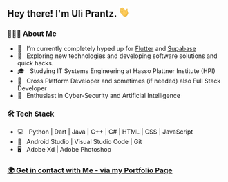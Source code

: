 
        
<h2> Hey there! I'm Uli Prantz. <img src="https://github.com/UliPrantz/UliPrantz/blob/main/Hi.gif" width="25"></h2>

<h3> 👨🏻‍💻 About Me </h3>

- 🔭 &nbsp; I’m currently completely hyped up for <a href="https://github.com/flutter/flutter">Flutter</a> and <a href="https://github.com/supabase/supabase">Supabase</a>
- 🤔 &nbsp; Exploring new technologies and developing software solutions and quick hacks.
- 🎓 &nbsp; Studying IT Systems Engineering at Hasso Plattner Institute (HPI)
- 💼 &nbsp; Cross Platform Developer and sometimes (if needed) also Full Stack Developer
- 🌱 &nbsp; Enthusiast in Cyber-Security and Artificial Intelligence

<h3>🛠 Tech Stack</h3>

- 💻 &nbsp; Python | Dart | Java | C++ | C# | HTML | CSS | JavaScript 
- 🔧 &nbsp; Android Studio | Visual Studio Code | Git
- 🖥 &nbsp; Adobe Xd | Adobe Photoshop 

<h3>
  <a href="https://uliprantz.dev">🌍  Get in contact with Me - via my Portfolio Page</a>
</h3>
